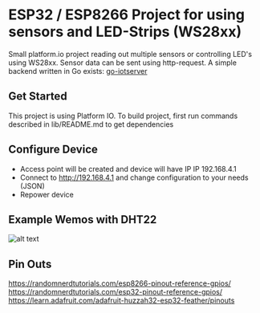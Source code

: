 # ESP32 / ESP8266 Project for using sensors and LED-Strips (WS28xx)
Small platform.io project reading out multiple sensors or controlling LED's using WS28xx.
Sensor data can be sent using http-request. A simple backend written in Go exists:
[go-iotserver](https://github.com/pat-rohn/go-iotedge)


## Get Started
This project is using Platform IO. To build project, first run commands described in lib/README.md to get dependencies

## Configure Device
- Access point will be created and device will have IP IP 192.168.4.1
- Connect to http://192.168.4.1 and change configuration to your needs (JSON)
- Repower device

## Example Wemos with DHT22
![alt text](https://raw.githubusercontent.com/pat-rohn/wemos-d1-lite/main/wemosd1dht22.png)

## Pin Outs
https://randomnerdtutorials.com/esp8266-pinout-reference-gpios/
https://randomnerdtutorials.com/esp32-pinout-reference-gpios/
https://learn.adafruit.com/adafruit-huzzah32-esp32-feather/pinouts
